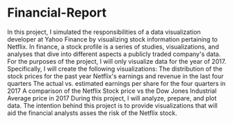 # Financial-Report
In this project, I simulated the responsibilities of a data visualization developer at Yahoo Finance by visualizing stock information pertaining to Netflix. In finance, a stock profile is a series of studies, visualizations, and analyses that dive into different aspects a publicly traded company's data.  For the purposes of the project, I will only visualize data for the year of 2017. Specifically, I will create the following visualizations:  The distribution of the stock prices for the past year Netflix's earnings and revenue in the last four quarters The actual vs. estimated earnings per share for the four quarters in 2017 A comparison of the Netflix Stock price vs the Dow Jones Industrial Average price in 2017 During this project, I will analyze, prepare, and plot data. The intention behind this project is to provide visualizations that will aid the financial analysts asses the risk of the Netflix stock.
